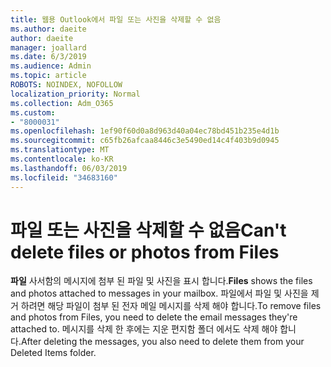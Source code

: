 ```yaml
---
title: 웹용 Outlook에서 파일 또는 사진을 삭제할 수 없음
ms.author: daeite
author: daeite
manager: joallard
ms.date: 6/3/2019
ms.audience: Admin
ms.topic: article
ROBOTS: NOINDEX, NOFOLLOW
localization_priority: Normal
ms.collection: Adm_O365
ms.custom:
- "8000031"
ms.openlocfilehash: 1ef90f60d0a8d963d40a04ec78bd451b235e4d1b
ms.sourcegitcommit: c65fb26afcaa8446c3e5490ed14c4f403b9d0945
ms.translationtype: MT
ms.contentlocale: ko-KR
ms.lasthandoff: 06/03/2019
ms.locfileid: "34683160"
---
```

# <a name="cant-delete-files-or-photos-from-files"></a><span data-ttu-id="01f30-102">파일 또는 사진을 삭제할 수 없음</span><span class="sxs-lookup"><span data-stu-id="01f30-102">Can't delete files or photos from Files</span></span>

<span data-ttu-id="01f30-103">**파일** 사서함의 메시지에 첨부 된 파일 및 사진을 표시 합니다.</span><span class="sxs-lookup"><span data-stu-id="01f30-103">**Files** shows the files and photos attached to messages in your mailbox.</span></span> <span data-ttu-id="01f30-104">파일에서 파일 및 사진을 제거 하려면 해당 파일이 첨부 된 전자 메일 메시지를 삭제 해야 합니다.</span><span class="sxs-lookup"><span data-stu-id="01f30-104">To remove files and photos from Files, you need to delete the email messages they're attached to.</span></span> <span data-ttu-id="01f30-105">메시지를 삭제 한 후에는 지운 편지함 폴더 에서도 삭제 해야 합니다.</span><span class="sxs-lookup"><span data-stu-id="01f30-105">After deleting the messages, you also need to delete them from your Deleted Items folder.</span></span>